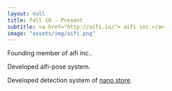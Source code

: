 ```yaml
---
layout: null
title: fall 18 - Present
subtitle: <a href="http://aifi.io/"> aifi inc.</a>
image: "assets/img/aifi.png"
---
```

Founding member of aifi inc..

Developed aifi-pose system.

Developed detection system of <a href="http://nanostore.ai/"> nano store</a>.



